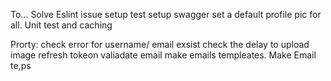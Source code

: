 To... Solve Eslint issue
setup test 
setup swagger
set a default profile pic for all.
Unit test
and caching

Prorty:
check error for username/ email exsist
check the delay to upload image
refresh tokeon
valiadate email
make emails templeates.
Make Email te,ps